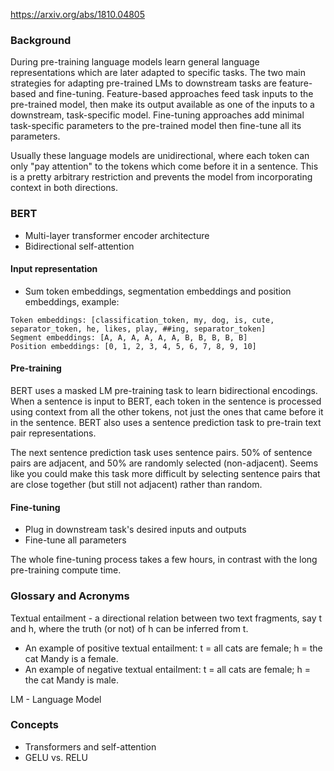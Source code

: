 https://arxiv.org/abs/1810.04805

### Background

During pre-training language models learn general language representations which are later adapted to specific tasks. The two main strategies for adapting  pre-trained LMs to downstream tasks are feature-based and fine-tuning. Feature-based approaches feed task inputs to the pre-trained model, then make its output available as one of the inputs to a downstream, task-specific model. Fine-tuning approaches add minimal task-specific parameters to  the pre-trained model then fine-tune all its parameters.

Usually these language models are unidirectional, where each token can only "pay attention" to the tokens which come before it in a sentence. This is a pretty arbitrary restriction and prevents the model from incorporating context in both directions. 

### BERT

- Multi-layer transformer encoder architecture
- Bidirectional self-attention

#### Input representation

- Sum token embeddings, segmentation embeddings and position embeddings, example:  
```
Token embeddings: [classification_token, my, dog, is, cute, separator_token, he, likes, play, ##ing, separator_token]
Segment embeddings: [A, A, A, A, A, A, B, B, B, B, B]
Position embeddings: [0, 1, 2, 3, 4, 5, 6, 7, 8, 9, 10]
```
#### Pre-training

BERT uses a masked LM pre-training task to learn bidirectional encodings. When a sentence is input to BERT, each token in the sentence is processed using context from all the other tokens, not just the ones that came before it in the sentence. BERT also uses a sentence prediction task to pre-train text pair representations.

The next sentence prediction task uses sentence pairs. 50% of sentence pairs are adjacent, and 50% are randomly selected (non-adjacent). 
Seems like you could make this task more difficult by selecting sentence pairs that are close together (but still not adjacent) rather than random.

#### Fine-tuning

- Plug in downstream task's desired inputs and outputs
- Fine-tune all parameters

The whole fine-tuning process takes a few hours, in contrast with the long pre-training compute time.

### Glossary and Acronyms

Textual entailment - a directional relation between two text fragments, say t and h, where the truth (or not) of h can be inferred from t. 
- An example of positive textual entailment: t = all cats are female; h = the cat Mandy is a female. 
- An example of negative textual entailment: t = all cats are female; h = the cat Mandy is male.

LM - Language Model

### Concepts

- Transformers and self-attention
- GELU vs. RELU
